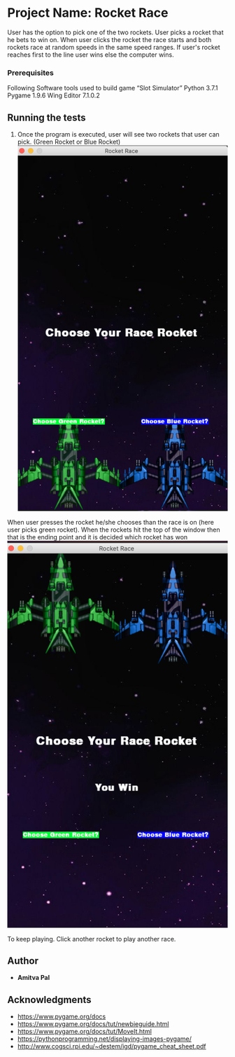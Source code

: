 # Project Name: Rocket Race
User has the option to pick one of the two rockets. User picks a rocket that he bets to win on. When user clicks the rocket the race starts and both rockets race at random speeds in the same speed ranges. If user's rocket reaches first to the line user wins else the computer wins.
### Prerequisites
Following Software tools used to build game “Slot Simulator”
Python 3.7.1
Pygame 1.9.6
Wing Editor 7.1.0.2

## Running the tests
1. Once the program is executed, user will see two rockets that user can pick. (Green Rocket or Blue Rocket) 
![](https://github.com/amitvapal/rocketRace/blob/master/rocket_opening.png)


When user presses the rocket he/she chooses than the race is on (here user picks green rocket). When the rockets hit the top of the window then that is the ending point and it is decided which rocket has won
![](https://github.com/amitvapal/rocketRace/blob/master/rocket_race.png)




To keep playing. Click another rocket to play another race.




  
## Author

* **Amitva Pal**

## Acknowledgments
- https://www.pygame.org/docs
- https://www.pygame.org/docs/tut/newbieguide.html
- https://www.pygame.org/docs/tut/MoveIt.html
- https://pythonprogramming.net/displaying-images-pygame/
- http://www.cogsci.rpi.edu/~destem/igd/pygame_cheat_sheet.pdf
